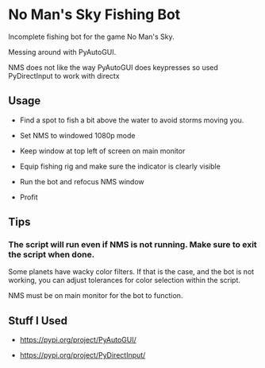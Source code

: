 # No Man's Sky Fishing Bot 

  Incomplete fishing bot for the game No Man's Sky.

  Messing around with PyAutoGUI.

  NMS does not like the way PyAutoGUI does keypresses so used PyDirectInput to work with directx

## Usage

  * Find a spot to fish a bit above the water to avoid storms moving you.

  * Set NMS to windowed 1080p mode

  * Keep window at top left of screen on main monitor

  * Equip fishing rig and make sure the indicator is clearly visible

  * Run the bot and refocus NMS window

  * Profit

## Tips

###  **The script will run even if NMS is not running. Make sure to exit the script when done.**

  Some planets have wacky color filters. If that is the case, and the bot is not working,
  you can adjust tolerances for color selection within the script. 

  NMS must be on main monitor for the bot to function. 

  

## Stuff I Used

* https://pypi.org/project/PyAutoGUI/

* https://pypi.org/project/PyDirectInput/




